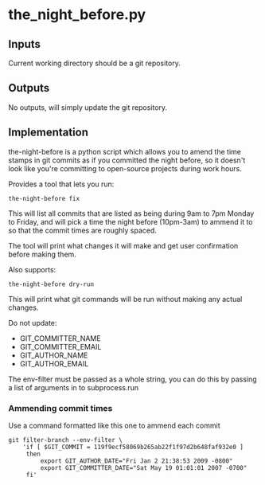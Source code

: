 # the_night_before.py

## Inputs

Current working directory should be a git repository.

## Outputs

No outputs, will simply update the git repository.

## Implementation

the-night-before is a python script which allows you to amend the time stamps in git commits as if you committed the night before, so it doesn't look like you're committing to open-source projects during work hours.

Provides a tool that lets you run:

```
the-night-before fix
```

This will list all commits that are listed as being during 9am to 7pm Monday to Friday, and will pick a time the night before (10pm-3am) to ammend it to so that the commit times are roughly spaced.

The tool will print what changes it will make and get user confirmation before making them.

Also supports:

```
the-night-before dry-run
```

This will print what git commands will be run without making any actual changes.

Do not update:
- GIT_COMMITTER_NAME
- GIT_COMMITTER_EMAIL
- GIT_AUTHOR_NAME
- GIT_AUTHOR_EMAIL

The env-filter must be passed as a whole string, you can do this by passing a list of arguments in to subprocess.run

### Ammending commit times

Use a command formatted like this one to ammend each commit

```
git filter-branch --env-filter \
    'if [ $GIT_COMMIT = 119f9ecf58069b265ab22f1f97d2b648faf932e0 ]
     then
         export GIT_AUTHOR_DATE="Fri Jan 2 21:38:53 2009 -0800"
         export GIT_COMMITTER_DATE="Sat May 19 01:01:01 2007 -0700"
     fi'
```
